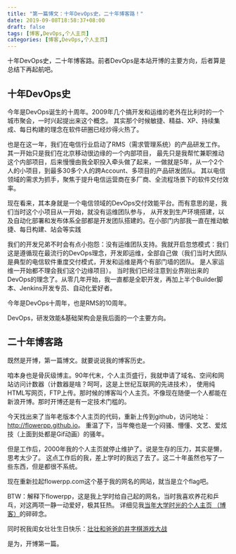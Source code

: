 ```yaml
---
title: "第一篇博文：十年DevOps史，二十年博客路！"
date: 2019-09-08T18:58:37+08:00
draft: false
tags: [博客,DevOps,个人主页]
categories: [博客,DevOps,个人主页]
---
```


十年DevOps史，二十年博客路。前者DevOps是本站开博的主要方向，后者算是总结下再起航吧。

## 十年DevOps史

今年是DevOps诞生的十周年。2009年几个搞开发和运维的老外在比利时的一个城市聚会，一时兴起提出来这个概念。
其实那个时候敏捷、精益、XP、持续集成、每日构建的理念在软件研圈已经炒得火热了。

也是在这一年，我们在电信行业启动了RMS（需求管理系统）的产品研发工作。其一开始只是我们在北京移动很边缘的一个内部项目，
最先只是我帮忙兼职推动这个内部项目，后来慢慢由我全职投入牵头做了起来，一做就是5年，从一个2个人的小项目，到最多30多个人的跨Account、多项目的产品研发团队。
其以电信领域的需求为抓手，聚焦于提升电信运营商在多厂商、全流程场景下的软件交付效率。

现在看来，其本身就是一个电信领域的DevOps交付效能平台。而有意思的是，我们当时这个小项目从一开始，就没有运维团队参与，
从开发到生产环境搭建，以及自动化部署和发布体系全部都是开发团队搭建的。在小部门内部我一直在推动敏捷、每日构建、站会等实践

我们的开发兄弟不时会有点小抱怨：没有运维团队支持。我就开启忽悠模式：我们这是遵循现在最流行的DevOps理念，开发即运维，全部自己做（我们当时大团队是典型的电信软件重度交付模式，开发和运维是两个有部门墙的团队。
是人家运维一开始都不理会我们这个边缘项目）。
当时我们已经注意到业界刚出来的DevOps的理念了。从零几年开始，我一直都是全职开发，再加上半个Builder脚本、Jenkins开发专员、自动化爱好者。

今年是DevOps十周年，也是RMS的10周年。

DevOps，研发效能&基础架构会是我后面的一个主要方向。

##  二十年博客路
既然是开博，第一篇博文。就要说说我的博客历史。 

咱本身也是骨灰级博主。90年代末，个人主页盛行，我就申请了域名、空间和网站访问计数器（计数器是啥？呵呵，这是上世纪互联网的先进技术），
使用纯HTML写网页，FTP上传。那时候的博客叫个人主页。不像现在随便一个人都能在新浪开博。那时开博还是有一定技术门槛的。


今天找出来了当年老版本个人主页的代码，重新上传到github，访问地址：<a href="https://flowerpp96.github.io/">http://flowerpp.github.io</a>。
重温了下，当年俺也是一个闷骚、懵懂、文艺、爱炫技（上面到处都是Gif动画）的骚年。

但是工作后，2000年我的个人主页就停止维护了。说是生存的压力，其实是懒，思考太少了。
这点工作后的我，差上学时的我远了去了。这二十年虽然也写了一些东西，但是都很不系统。

现在重新拉起flowerpp.com这个基于我的网名的网站，就当是立个flag吧。

BTW：解释下flowerpp，这是我上学时给自己起的网名，当时我喜欢养花和乒乓，对这两项一静一动爱好，极其狂热。
详细见我<a href="https://flowerpp96.github.io/">当年大学时光的个人主页 （博客）</a>的碎碎念。

同时祝我闺女壮壮生日快乐：<a href="https://flowerpp.github.io/">壮壮和爸爸的井字棋游戏大战</a>

是为，开博第一篇。
